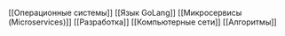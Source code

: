 [[Операционные системы]]
[[Язык GoLang]]
[[Микросервисы (Microservices)]]
[[Разработка]]
[[Компьютерные сети]]
[[Алгоритмы]]


